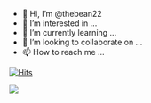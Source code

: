 - 👋 Hi, I’m @thebean22
- 👀 I’m interested in ...
- 🌱 I’m currently learning ...
- 💞️ I’m looking to collaborate on ...
- 📫 How to reach me ...

[![Hits](https://hits.seeyoufarm.com/api/count/incr/badge.svg?url=https%3A%2F%2Fgithub.com%2Fthebean22&count_bg=%235EA329&title_bg=%23FF8A8A&icon=&icon_color=%23FBEEEE&title=hits&edge_flat=false)](https://hits.seeyoufarm.com)

<img src="https://img.shields.io/badge/HTML5-#302683?style=flat-square&logo=HTML5&logoColor=white"/></a>


<!---
thebean22/thebean22 is a ✨ special ✨ repository because its `README.md` (this file) appears on your GitHub profile.
You can click the Preview link to take a look at your changes.
--->
